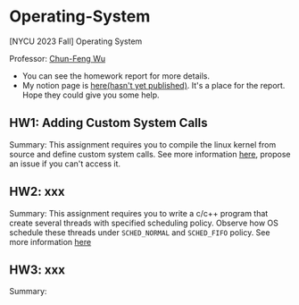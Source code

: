# Operating-System
[NYCU 2023 Fall] Operating System

Professor: [Chun-Feng Wu](https://www.cs.nycu.edu.tw/members/detail/cfwu417)

* You can see the homework report for more details.
* My notion page is [here(hasn't yet published)](). It's a place for the report. Hope they could give you some help.

## HW1: Adding Custom System Calls
Summary: This assignment requires you to compile the linux kernel from source and define custom system calls.
See more information [here](https://hackmd.io/@Bmch4MS0Rz-VZWB74huCvw/B1b2S_Kl6), propose an issue if you can't access it.

## HW2: xxx
Summary: This assignment requires you to write a c/c++ program that create several threads with specified scheduling policy. Observe how OS schedule these threads under `SCHED_NORMAL` and `SCHED_FIFO` policy.
See more information [here](https://hackmd.io/@Bmch4MS0Rz-VZWB74huCvw/rJ8OLx6fp)

## HW3: xxx
Summary: 


